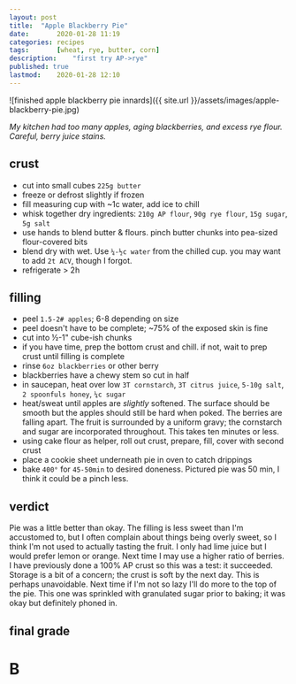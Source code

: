 ```yaml
---
layout: post
title: 	"Apple Blackberry Pie"
date:		2020-01-28 11:19
categories:	recipes
tags:		[wheat, rye, butter, corn] 
description: 	"first try AP->rye"
published: true
lastmod:	2020-01-28 12:10
---
```

![finished apple blackberry pie innards]({{ site.url }}/assets/images/apple-blackberry-pie.jpg)

_My kitchen had too many apples, aging blackberries, and excess rye flour. Careful, berry juice stains._

## crust

* cut into small cubes `225g butter`
* freeze or defrost slightly if frozen
* fill measuring cup with ~1c water, add ice to chill
* whisk together dry ingredients: `210g AP flour`, `90g rye flour`, `15g sugar`, `5g salt`
* use hands to blend butter & flours. pinch butter chunks into pea-sized flour-covered bits
* blend dry with wet. Use `¼-½c water` from the chilled cup. you may want to add `2t ACV`, though I forgot.
* refrigerate > 2h

## filling

* peel `1.5-2# apples`; 6-8 depending on size
* peel doesn't have to be complete; ~75% of the exposed skin is fine
* cut into ½-1" cube-ish chunks
* if you have time, prep the bottom crust and chill. if not, wait to prep crust until filling is complete
* rinse `6oz blackberries` or other berry
* blackberries have a chewy stem so cut in half
* in saucepan, heat over low `3T cornstarch`, `3T citrus juice`, `5-10g salt`, `2 spoonfuls honey`, `¼c sugar`
* heat/sweat until apples are _slightly_ softened. The surface should be smooth but the apples should still be hard when poked. The berries are falling apart. The fruit is surrounded by a uniform gravy; the cornstarch and sugar are incorporated throughout. This takes ten minutes or less. 
* using cake flour as helper, roll out crust, prepare, fill, cover with second crust
* place a cookie sheet underneath pie in oven to catch drippings
* bake `400°` for `45-50min` to desired doneness. Pictured pie was 50 min, I think it could be a pinch less.

## verdict

Pie was a little better than okay. The filling is less sweet than I'm accustomed to, but I often complain about things being overly sweet, so I think I'm not used to actually tasting the fruit. I only had lime juice but I would prefer lemon or orange. Next time I may use a higher ratio of berries. I have previously done a 100% AP crust so this was a test: it succeeded. Storage is a bit of a concern; the crust is soft by the next day. This is perhaps unavoidable. Next time if I'm not so lazy I'll do more to the top of the pie. This one was sprinkled with granulated sugar prior to baking; it was okay but definitely phoned in. 

## final grade

# B


